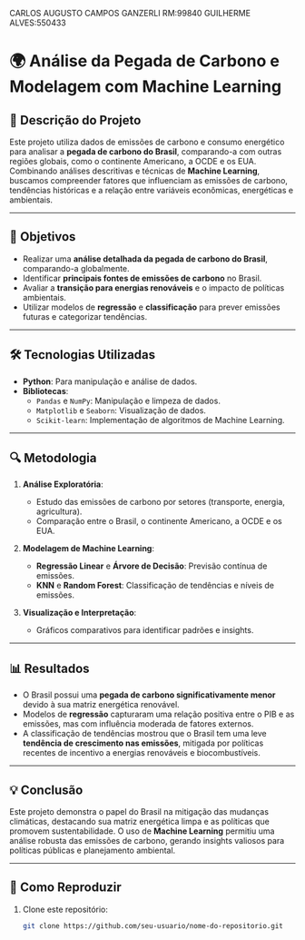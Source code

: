 CARLOS AUGUSTO CAMPOS GANZERLI RM:99840
GUILHERME ALVES:550433
# 🌍 Análise da Pegada de Carbono e Modelagem com Machine Learning

## 📝 **Descrição do Projeto**

Este projeto utiliza dados de emissões de carbono e consumo energético para analisar a **pegada de carbono do Brasil**, comparando-a com outras regiões globais, como o continente Americano, a OCDE e os EUA. Combinando análises descritivas e técnicas de **Machine Learning**, buscamos compreender fatores que influenciam as emissões de carbono, tendências históricas e a relação entre variáveis econômicas, energéticas e ambientais.

---

## 🎯 **Objetivos**

- Realizar uma **análise detalhada da pegada de carbono do Brasil**, comparando-a globalmente.
- Identificar **principais fontes de emissões de carbono** no Brasil.
- Avaliar a **transição para energias renováveis** e o impacto de políticas ambientais.
- Utilizar modelos de **regressão** e **classificação** para prever emissões futuras e categorizar tendências.

---

## 🛠️ **Tecnologias Utilizadas**

- **Python**: Para manipulação e análise de dados.
- **Bibliotecas**:
  - `Pandas` e `NumPy`: Manipulação e limpeza de dados.
  - `Matplotlib` e `Seaborn`: Visualização de dados.
  - `Scikit-learn`: Implementação de algoritmos de Machine Learning.

---

## 🔍 **Metodologia**

1. **Análise Exploratória**:
   - Estudo das emissões de carbono por setores (transporte, energia, agricultura).
   - Comparação entre o Brasil, o continente Americano, a OCDE e os EUA.
   
2. **Modelagem de Machine Learning**:
   - **Regressão Linear** e **Árvore de Decisão**: Previsão contínua de emissões.
   - **KNN** e **Random Forest**: Classificação de tendências e níveis de emissões.

3. **Visualização e Interpretação**:
   - Gráficos comparativos para identificar padrões e insights.

---

## 📊 **Resultados**

- O Brasil possui uma **pegada de carbono significativamente menor** devido à sua matriz energética renovável.
- Modelos de **regressão** capturaram uma relação positiva entre o PIB e as emissões, mas com influência moderada de fatores externos.
- A classificação de tendências mostrou que o Brasil tem uma leve **tendência de crescimento nas emissões**, mitigada por políticas recentes de incentivo a energias renováveis e biocombustíveis.

---

## 💡 **Conclusão**

Este projeto demonstra o papel do Brasil na mitigação das mudanças climáticas, destacando sua matriz energética limpa e as políticas que promovem sustentabilidade. O uso de **Machine Learning** permitiu uma análise robusta das emissões de carbono, gerando insights valiosos para políticas públicas e planejamento ambiental.

---

## 🚀 **Como Reproduzir**

1. Clone este repositório:
   ```bash
   git clone https://github.com/seu-usuario/nome-do-repositorio.git
